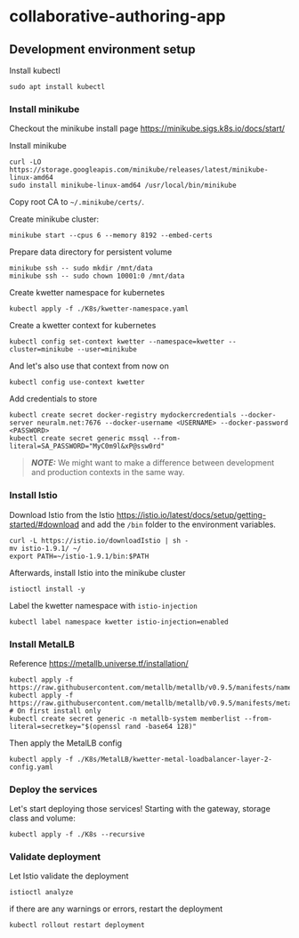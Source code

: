 # collaborative-authoring-app
## Development environment setup
Install kubectl
```
sudo apt install kubectl
```

### Install minikube
Checkout the minikube install page https://minikube.sigs.k8s.io/docs/start/

Install minikube
```
curl -LO https://storage.googleapis.com/minikube/releases/latest/minikube-linux-amd64
sudo install minikube-linux-amd64 /usr/local/bin/minikube
```

Copy root CA to `~/.minikube/certs/`.

Create minikube cluster:
```
minikube start --cpus 6 --memory 8192 --embed-certs
```
Prepare data directory for persistent volume
```
minikube ssh -- sudo mkdir /mnt/data
minikube ssh -- sudo chown 10001:0 /mnt/data
```
Create kwetter namespace for kubernetes
```
kubectl apply -f ./K8s/kwetter-namespace.yaml
```
Create a kwetter context for kubernetes
```
kubectl config set-context kwetter --namespace=kwetter --cluster=minikube --user=minikube
```
And let's also use that context from now on
```
kubectl config use-context kwetter
```
Add credentials to store
```
kubectl create secret docker-registry mydockercredentials --docker-server neuralm.net:7676 --docker-username <USERNAME> --docker-password <PASSWORD>
kubectl create secret generic mssql --from-literal=SA_PASSWORD="MyC0m9l&xP@ssw0rd"
```
> **_NOTE:_** We might want to make a difference between development and production contexts in the same way.

### Install Istio
Download Istio from the Istio https://istio.io/latest/docs/setup/getting-started/#download
and add the `/bin` folder to the environment variables.
```
curl -L https://istio.io/downloadIstio | sh -
mv istio-1.9.1/ ~/
export PATH=~/istio-1.9.1/bin:$PATH
```
Afterwards, install Istio into the minikube cluster
```
istioctl install -y
```
Label the kwetter namespace with `istio-injection`
```
kubectl label namespace kwetter istio-injection=enabled
```

### Install MetalLB
Reference https://metallb.universe.tf/installation/
```
kubectl apply -f https://raw.githubusercontent.com/metallb/metallb/v0.9.5/manifests/namespace.yaml
kubectl apply -f https://raw.githubusercontent.com/metallb/metallb/v0.9.5/manifests/metallb.yaml
# On first install only
kubectl create secret generic -n metallb-system memberlist --from-literal=secretkey="$(openssl rand -base64 128)"
```
Then apply the MetalLB config
```
kubectl apply -f ./K8s/MetalLB/kwetter-metal-loadbalancer-layer-2-config.yaml
```

### Deploy the services
Let's start deploying those services!
Starting with the gateway, storage class and volume:
```
kubectl apply -f ./K8s --recursive
```

### Validate deployment
Let Istio validate the deployment
```
istioctl analyze
```
if there are any warnings or errors, restart the deployment
```
kubectl rollout restart deployment
```